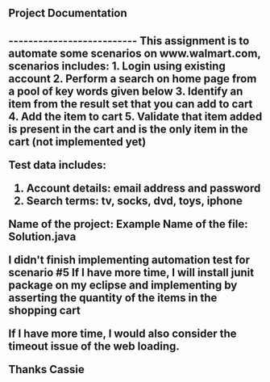 <h2>Project Documentation<h2>
--------------------------
This assignment is to automate some scenarios on www.walmart.com, scenarios includes:
1. Login using existing account
2. Perform a search on home page from a pool of key words given below
3. Identify an item from the result set that you can add to cart
4. Add the item to cart
5. Validate that item added is present in the cart and is the only item in the cart (not implemented yet)

Test data includes:
1. Account details: email address and password
2. Search terms: tv, socks, dvd, toys, iphone

Name of the project: Example
Name of the file: Solution.java

I didn't finish implementing automation test for scenario #5 
If I have more time, I will install junit package on my eclipse and implementing by asserting the quantity of the items in the shopping cart

If I have more time, I would also consider the timeout issue of the web loading.

Thanks
Cassie

